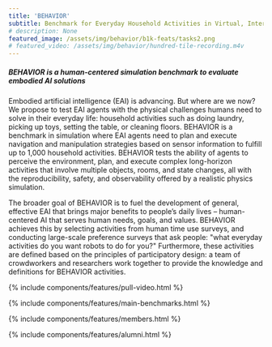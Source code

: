 ```yaml
--- 
title: 'BEHAVIOR'
subtitle: Benchmark for Everyday Household Activities in Virtual, Interactive, and Ecological Environments
# description: None
featured_image: /assets/img/behavior/b1k-feats/tasks2.png
# featured_video: /assets/img/behavior/hundred-tile-recording.m4v
---
```


<!-- #### What is BEHAVIOR? -->



##### BEHAVIOR is a human-centered simulation benchmark to evaluate embodied AI solutions

Embodied artificial intelligence (EAI) is advancing. But where are we now? We propose to test EAI agents with the physical challenges humans need to solve in their everyday life: household activities such as doing laundry, picking up toys, setting the table, or cleaning floors. BEHAVIOR is a benchmark in simulation where EAI agents need to plan and execute navigation and manipulation strategies based on sensor information to fulfill up to 1,000 household activities. BEHAVIOR tests the ability of agents to perceive the environment, plan, and execute complex long-horizon activities that involve multiple objects, rooms, and state changes, all with the reproducibility, safety, and observability offered by a realistic physics simulation. 

The broader goal of BEHAVIOR is to fuel the development of general, effective EAI that brings major benefits to people’s daily lives – human-centered AI that serves human needs, goals, and values. BEHAVIOR achieves this by selecting activities from human time use surveys, and conducting large-scale preference surveys that ask people: "what everyday activities do you want robots to do for you?" Furthermore, these activities are defined based on the principles of participatory design: a team of crowdworkers and researchers work together to provide the knowledge and definitions for BEHAVIOR activities. 
<!-- To compare the performance of EAI agents to that of humans, we have collected human demonstrations in the same tasks and environments using virtual reality. The demonstrations serve as a reference to compare EAI solutions, but they also are used to develop them. -->

<!-- 
[Technical details about the benchmark](/_pages/benchmark_guide.md) -->

{% include components/features/pull-video.html %}

{% include components/features/main-benchmarks.html %}

{% include components/features/members.html %}

{% include components/features/alumni.html %}

<!-- {% include components/features/join-us.html %} -->


